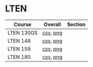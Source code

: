 # LTEN

| Course | Overall | Section |
| ------ | ------- | ------- |
| LTEN 130GS | [csv](https://github.com/UCSD-Historical-Enrollment-Data/2024Summer1/blob/main/overall/LTEN%20130GS.csv), [png](https://raw.githubusercontent.com/UCSD-Historical-Enrollment-Data/2024Summer1/main/plot_overall/LTEN%20130GS.png) |  |
| LTEN 148 | [csv](https://github.com/UCSD-Historical-Enrollment-Data/2024Summer1/blob/main/overall/LTEN%20148.csv), [png](https://raw.githubusercontent.com/UCSD-Historical-Enrollment-Data/2024Summer1/main/plot_overall/LTEN%20148.png) |  |
| LTEN 159 | [csv](https://github.com/UCSD-Historical-Enrollment-Data/2024Summer1/blob/main/overall/LTEN%20159.csv), [png](https://raw.githubusercontent.com/UCSD-Historical-Enrollment-Data/2024Summer1/main/plot_overall/LTEN%20159.png) |  |
| LTEN 180 | [csv](https://github.com/UCSD-Historical-Enrollment-Data/2024Summer1/blob/main/overall/LTEN%20180.csv), [png](https://raw.githubusercontent.com/UCSD-Historical-Enrollment-Data/2024Summer1/main/plot_overall/LTEN%20180.png) |  |
